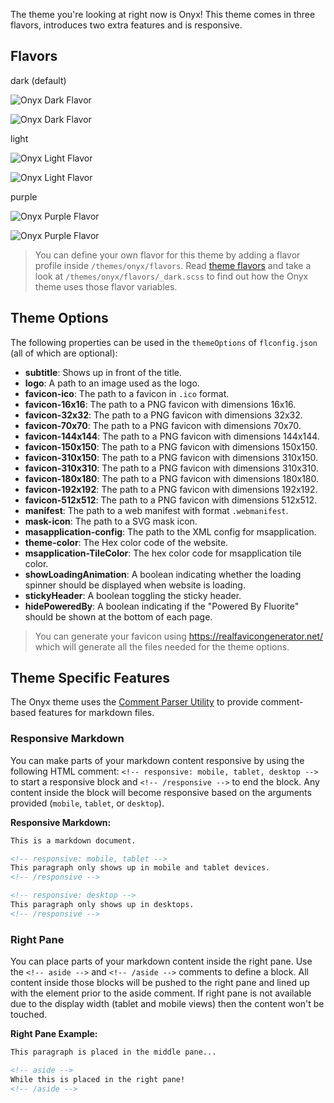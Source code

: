 The theme you're looking at right now is Onyx! This theme comes in three flavors, introduces two extra features and is responsive.

## Flavors

dark (default)

<!-- responsive: tablet, desktop -->
![Onyx Dark Flavor]({{versionRootPrefix}}/assets/contents/onyx-dark.png)
<!-- /responsive -->

<!-- responsive: mobile -->
![Onyx Dark Flavor]({{versionRootPrefix}}/assets/contents/onyx-mobile-dark.png)
<!-- /responsive -->

light

<!-- responsive: tablet, desktop -->
![Onyx Light Flavor]({{versionRootPrefix}}/assets/contents/onyx-light.png)
<!-- /responsive -->

<!-- responsive: mobile -->
![Onyx Light Flavor]({{versionRootPrefix}}/assets/contents/onyx-mobile-light.png)
<!-- /responsive -->

purple

<!-- responsive: tablet, desktop -->
![Onyx Purple Flavor]({{versionRootPrefix}}/assets/contents/onyx-purple.png)
<!-- /responsive -->

<!-- responsive: mobile -->
![Onyx Purple Flavor]({{versionRootPrefix}}/assets/contents/onyx-mobile-purple.png)
<!-- /responsive -->

> You can define your own flavor for this theme by adding a flavor profile inside `/themes/onyx/flavors`. Read [theme flavors]({{versionRootPrefix}}/themes/creating-a-new-theme/flavors) and take a look at `/themes/onyx/flavors/_dark.scss` to find out how the Onyx theme uses those flavor variables.

## Theme Options

The following properties can be used in the `themeOptions` of `flconfig.json` (all of which are optional):

  - **subtitle**: Shows up in front of the title.
  - **logo**: A path to an image used as the logo.
  - **favicon-ico**: The path to a favicon in `.ico` format.
  - **favicon-16x16**: The path to a PNG favicon with dimensions 16x16.
  - **favicon-32x32**: The path to a PNG favicon with dimensions 32x32.
  - **favicon-70x70**: The path to a PNG favicon with dimensions 70x70.
  - **favicon-144x144**: The path to a PNG favicon with dimensions 144x144.
  - **favicon-150x150**: The path to a PNG favicon with dimensions 150x150.
  - **favicon-310x150**: The path to a PNG favicon with dimensions 310x150.
  - **favicon-310x310**: The path to a PNG favicon with dimensions 310x310.
  - **favicon-180x180**: The path to a PNG favicon with dimensions 180x180.
  - **favicon-192x192**: The path to a PNG favicon with dimensions 192x192.
  - **favicon-512x512**: The path to a PNG favicon with dimensions 512x512.
  - **manifest**: The path to a web manifest with format `.webmanifest`.
  - **mask-icon**: The path to a SVG mask icon.
  - **masapplication-config**: The path to the XML config for msapplication.
  - **theme-color**: The Hex color code of the website.
  - **msapplication-TileColor**: The hex color code for msapplication tile color.
  - **showLoadingAnimation**: A boolean indicating whether the loading spinner should be displayed when website is loading.
  - **stickyHeader**: A boolean toggling the sticky header.
  - **hidePoweredBy**: A boolean indicating if the "Powered By Fluorite" should be shown at the bottom of each page.

> You can generate your favicon using <https://realfavicongenerator.net/> which will generate all the files needed for the theme options.

## Theme Specific Features

The Onyx theme uses the [Comment Parser Utility]({{rootPrefix}}/assets/contents/utilities/comment-parser.js) to provide comment-based features for markdown files.

### Responsive Markdown

You can make parts of your markdown content responsive by using the following HTML comment: `<!-- responsive: mobile, tablet, desktop -->` to start a responsive block and `<!-- /responsive -->` to end the block. Any content inside the block will become responsive based on the arguments provided (`mobile`, `tablet`, or `desktop`).

**Responsive Markdown:**
```markdown
This is a markdown document.

<!-- responsive: mobile, tablet -->
This paragraph only shows up in mobile and tablet devices.
<!-- /responsive -->

<!-- responsive: desktop -->
This paragraph only shows up in desktops.
<!-- /responsive -->
```

### Right Pane

You can place parts of your markdown content inside the right pane. Use the `<!-- aside -->` and `<!-- /aside -->` comments to define a block. All content inside those blocks will be pushed to the right pane and lined up with the element prior to the aside comment. If right pane is not available due to the display width (tablet and mobile views) then the content won't be touched.

**Right Pane Example:**
```markdown
This paragraph is placed in the middle pane...

<!-- aside -->
While this is placed in the right pane!
<!-- /aside -->
```
